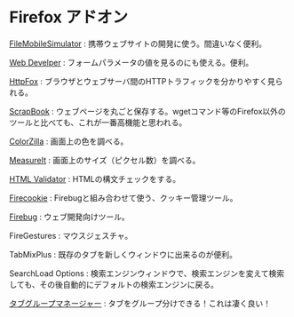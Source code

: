 ﻿# Firefox アドオン

[FileMobileSimulator](http://firemobilesimulator.org/)
: 携帯ウェブサイトの開発に使う。間違いなく便利。

[Web Develper](https://addons.mozilla.jp/firefox/details/60)
: フォームパラメータの値を見るのにも使える。便利。

[HttpFox](https://addons.mozilla.org/ja/firefox/addon/6647)
: ブラウザとウェブサーバ間のHTTPトラフィックを分かりやすく見られる。

[ScrapBook](https://addons.mozilla.org/ja/firefox/addon/427)
: ウェブページを丸ごと保存する。wgetコマンド等のFirefox以外のツールと比べても、これが一番高機能と思われる。

[ColorZilla](https://addons.mozilla.org/ja/firefox/addon/271)
: 画面上の色を調べる。

[MeasureIt](https://addons.mozilla.org/ja/firefox/addon/539)
: 画面上のサイズ（ピクセル数）を調べる。

[HTML Validator](https://addons.mozilla.org/ja/firefox/addon/249)
: HTMLの構文チェックをする。

[Firecookie](https://addons.mozilla.org/ja/firefox/addon/6683/)
: Firebugと組み合わせて使う、クッキー管理ツール。

[Firebug]([https://addons.mozilla.org/ja/firefox/addon/firebug/)
: ウェブ開発向けツール。

FireGestures
: マウスジェスチャ。

TabMixPlus
: 既存のタブを新しくウィンドウに出来るのが便利。

SearchLoad Options
: 検索エンジンウィンドウで、検索エンジンを変えて検索しても、その後自動的にデフォルトの検索エンジンに戻る。

[タブグループマネージャー](https://addons.mozilla.org/ja/firefox/addon/tabgroups-manager/)
: タブをグループ分けできる！これは凄く良い！
